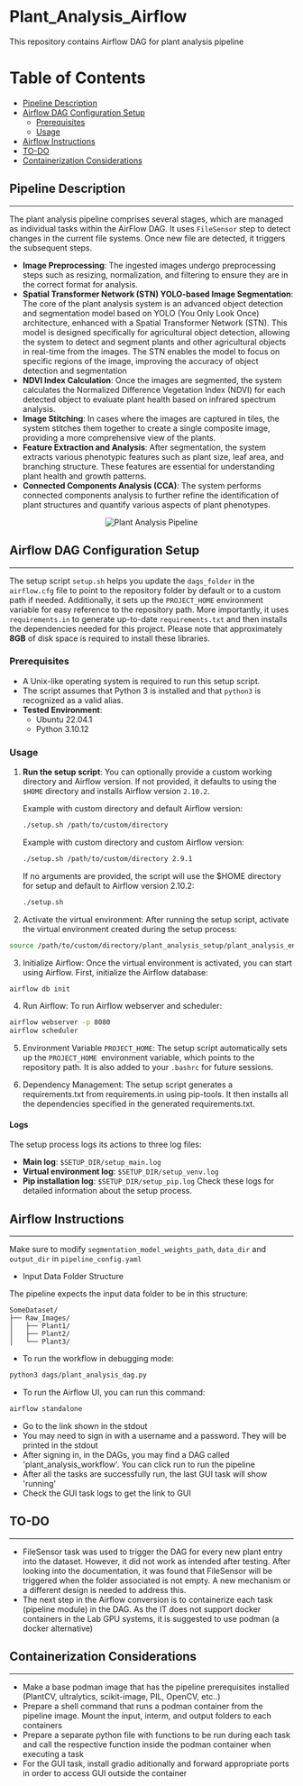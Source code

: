 # Plant_Analysis_Airflow
This repository contains Airflow DAG for plant analysis pipeline

# Table of Contents
- [Pipeline Description](#pipeline-description)
- [Airflow DAG Configuration Setup](#airflow-dag-configuration-setup)
  - [Prerequisites](#prerequisites)
  - [Usage](#usage)
- [Airflow Instructions](#airflow-instructions)
- [TO-DO](#to-do)
- [Containerization Considerations](#containerization-considerations)


## Pipeline Description 
---

 The plant analysis pipeline comprises several stages, which are managed as individual tasks within the AirFlow DAG. It uses `FileSensor` step to detect changes in the current file systems. Once new file are detected, it triggers the subsequent steps. 
 
 * **Image Preprocessing**: The ingested images undergo preprocessing steps such as resizing, normalization, and filtering to ensure they are in the correct format for analysis.
 * **Spatial Transformer Network (STN) YOLO-based Image Segmentation**: The core of the plant analysis system is an advanced object detection and segmentation model based on YOLO (You Only Look Once) architecture, enhanced with a Spatial Transformer Network (STN). This model is designed specifically for agricultural object detection, allowing the system to detect and segment plants and other agricultural objects in real-time from the images. The STN enables the model to focus on specific regions of the image, improving the accuracy of object detection and segmentation
 * **NDVI Index Calculation**: Once the images are segmented, the system calculates the Normalized Difference Vegetation Index (NDVI) for each detected object to evaluate plant health based on infrared spectrum analysis.
 * **Image Stitching**: In cases where the images are captured in tiles, the system stitches them together to create a single composite image, providing a more comprehensive view of the plants.
 * **Feature Extraction and Analysis**: After segmentation, the system extracts various phenotypic features such as plant size, leaf area, and branching structure. These features are essential for understanding plant health and growth patterns.
 * **Connected Components Analysis (CCA)**: The system performs connected components analysis to further refine the identification of plant structures and quantify various aspects of plant phenotypes.


<div style="text-align: center;">
    <img src="./images/Existing System.jpg" alt="Plant Analysis Pipeline" style="max-width: 100%; height: auto;">
</div>


## Airflow DAG Configuration Setup
---
The setup script `setup.sh` helps you update the `dags_folder` in the `airflow.cfg` file to point to the repository folder by default or to a custom path if needed. Additionally, it sets up the `PROJECT_HOME` environment variable for easy reference to the repository path. More importantly, it uses `requirements.in` to generate up-to-date `requirements.txt` and then installs the dependencies needed for this project. Please note that approximately **8GB** of disk space is required to install these libraries.

### Prerequisites

- A Unix-like operating system is required to run this setup script.
- The script assumes that Python 3 is installed and that `python3` is recognized as a valid alias.
- **Tested Environment**:
  * Ubuntu 22.04.1
  * Python 3.10.12

### Usage

1. **Run the setup script**:
   You can optionally provide a custom working directory and Airflow version. If not provided, it defaults to using the `$HOME` directory and installs Airflow version `2.10.2`.

   Example with custom directory and default Airflow version:
   ```bash
   ./setup.sh /path/to/custom/directory
   ```

   Example with custom directory and custom Airflow version:
   ```bash
   ./setup.sh /path/to/custom/directory 2.9.1
   ```

   If no arguments are provided, the script will use the $HOME directory for setup and default to Airflow version 2.10.2:

   ```bash
   ./setup.sh
   ```

2. Activate the virtual environment: After running the setup script, activate the virtual environment created during the setup process:

```bash
source /path/to/custom/directory/plant_analysis_setup/plant_analysis_env/bin/activate
```

3. Initialize Airflow: Once the virtual environment is activated, you can start using Airflow. First, initialize the Airflow database:

```bash
airflow db init
```

4. Run Airflow: To run Airflow webserver and scheduler:

```bash
airflow webserver -p 8080
airflow scheduler
```

5. Environment Variable `PROJECT_HOME`: The setup script automatically sets up the `PROJECT_HOME `environment variable, which points to the repository path. It is also added to your `.bashrc` for future sessions.

6. Dependency Management: The setup script generates a requirements.txt from requirements.in using pip-tools. It then installs all the dependencies specified in the generated requirements.txt.

#### Logs

The setup process logs its actions to three log files:

- **Main log**: `$SETUP_DIR/setup_main.log`
- **Virtual environment log**: `$SETUP_DIR/setup_venv.log`
- **Pip installation log**: `$SETUP_DIR/setup_pip.log`
Check these logs for detailed information about the setup process.


## Airflow Instructions
---

Make sure to modify `segmentation_model_weights_path`, `data_dir` and `output_dir` in `pipeline_config.yaml`

- Input Data Folder Structure

The pipeline expects the input data folder to be in this structure:

```plaintext
SomeDataset/
├── Raw_Images/
│   ├── Plant1/
│   ├── Plant2/
│   └── Plant3/
```

- To run the workflow in debugging mode: 

```bash
python3 dags/plant_analysis_dag.py 
```

- To run the Airflow UI, you can run this command:
  
```bash
airflow standalone
``` 
* Go to the link shown in the stdout
* You may need to sign in with a username and a password. They will be printed in the stdout
* After signing in, in the DAGs, you may find a DAG called 'plant_analysis_workflow'. You can click run to run the pipeline
* After all the tasks are successfully run, the last GUI task will show 'running'
* Check the GUI task logs to get the link to GUI

## TO-DO
---
* FileSensor task was used to trigger the DAG for every new plant entry into the dataset. However, it did not work as intended after testing. After looking into the documentation, it was found that FileSensor will be triggered when the folder associated is not empty. A new mechanism or a different design is needed to address this.
* The next step in the Airflow conversion is to containerize each task (pipeline module) in the DAG. As the IT does not support docker containers in the Lab GPU systems, it is suggested to use podman (a docker alternative)

## Containerization Considerations
---
* Make a base podman image that has the pipeline prerequisites installed (PlantCV, ultralytics, scikit-image, PIL, OpenCV, etc..)
* Prepare a shell command that runs a podman container from the pipeline image. Mount the input, interm, and output folders to each containers
* Prepare a separate python file with functions to be run during each task and call the respective function inside the podman container when executing a task
* For the GUI task, install gradio aditionally and forward appropriate ports in order to access GUI outside the container
